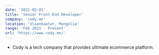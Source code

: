 ```yaml
---
date: '2021-02-01'
title: 'Senior Front-End Developer'
company: 'cody.mn'
location: 'Ulaanbaatar, Mongolia'
range: 'Feb 2021 - Present'
url: 'https://www.cody.mn/'
---
```


- Cody is a tech company that provides ultimate ecommerce platform.
